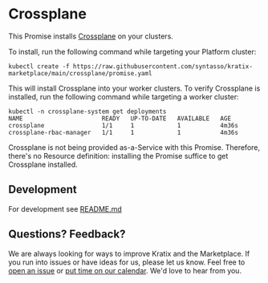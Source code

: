 # Crossplane

This Promise installs [Crossplane](https://www.crossplane.io/) on your clusters.

To install, run the following command while targeting your Platform cluster:

```
kubectl create -f https://raw.githubusercontent.com/syntasso/kratix-marketplace/main/crossplane/promise.yaml
```

This will install Crossplane into your worker clusters. To verify Crossplane is installed,
run the following command while targeting a worker cluster:

```
kubectl -n crossplane-system get deployments
NAME                      READY   UP-TO-DATE   AVAILABLE   AGE
crossplane                1/1     1            1           4m36s
crossplane-rbac-manager   1/1     1            1           4m36s
```

Crossplane is not being provided as-a-Service with this Promise. Therefore, there's
no Resource definition: installing the Promise suffice to get Crossplane installed.

## Development

For development see [README.md](./internal/README.md)

## Questions? Feedback?

We are always looking for ways to improve Kratix and the Marketplace. If you run into issues or have ideas for us, please let us know. Feel free to [open an issue](https://github.com/syntasso/kratix-marketplace/issues/new/choose) or [put time on our calendar](https://www.syntasso.io/contact-us). We'd love to hear from you.
